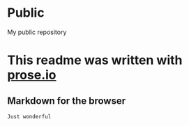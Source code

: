 Public
======

My public repository

# This readme was written with [prose.io](http://prose.io/ "Pros.io")
## Markdown for the browser
	
    Just wonderful